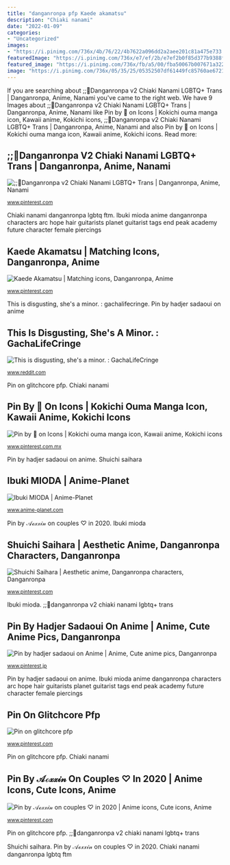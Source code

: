 ```yaml
---
title: "danganronpa pfp Kaede akamatsu"
description: "Chiaki nanami"
date: "2022-01-09"
categories:
- "Uncategorized"
images:
- "https://i.pinimg.com/736x/4b/76/22/4b7622a096dd2a2aee201c81a475e733.jpg"
featuredImage: "https://i.pinimg.com/736x/e7/ef/2b/e7ef2b0f85d377b9388f2048915f95ef.jpg"
featured_image: "https://i.pinimg.com/736x/fb/a5/00/fba50067b007671a32238442ee468d7f.jpg"
image: "https://i.pinimg.com/736x/05/35/25/05352507df61449fc85760ae6721e608.jpg"
---
```


If you are searching about ;;🍶Danganronpa v2 Chiaki Nanami LGBTQ+ Trans | Danganronpa, Anime, Nanami you've came to the right web. We have 9 Images about ;;🍶Danganronpa v2 Chiaki Nanami LGBTQ+ Trans | Danganronpa, Anime, Nanami like Pin by 🎐 on Icons | Kokichi ouma manga icon, Kawaii anime, Kokichi icons, ;;🍶Danganronpa v2 Chiaki Nanami LGBTQ+ Trans | Danganronpa, Anime, Nanami and also Pin by 🎐 on Icons | Kokichi ouma manga icon, Kawaii anime, Kokichi icons. Read more:

## ;;🍶Danganronpa V2 Chiaki Nanami LGBTQ+ Trans | Danganronpa, Anime, Nanami

![;;🍶Danganronpa v2 Chiaki Nanami LGBTQ+ Trans | Danganronpa, Anime, Nanami](https://i.pinimg.com/736x/4b/76/22/4b7622a096dd2a2aee201c81a475e733.jpg "Chiaki nanami danganronpa lgbtq ftm")

<small>www.pinterest.com</small>

Chiaki nanami danganronpa lgbtq ftm. Ibuki mioda anime danganronpa characters arc hope hair guitarists planet guitarist tags end peak academy future character female piercings

## Kaede Akamatsu | Matching Icons, Danganronpa, Anime

![Kaede Akamatsu | Matching icons, Danganronpa, Anime](https://i.pinimg.com/736x/65/3d/b3/653db36ae41609239a5b07b675e504cb.jpg ";;🍶danganronpa v2 chiaki nanami lgbtq+ trans")

<small>www.pinterest.com</small>

This is disgusting, she&#039;s a minor. : gachalifecringe. Pin by hadjer sadaoui on anime

## This Is Disgusting, She&#039;s A Minor. : GachaLifeCringe

![This is disgusting, she&#039;s a minor. : GachaLifeCringe](https://preview.redd.it/q26qx7bklr141.png?auto=webp&amp;s=38ea3598653c9fa69b75ebb87d0170611be9fef9 "Kaede akamatsu")

<small>www.reddit.com</small>

Pin on glitchcore pfp. Chiaki nanami

## Pin By 🎐 On Icons | Kokichi Ouma Manga Icon, Kawaii Anime, Kokichi Icons

![Pin by 🎐 on Icons | Kokichi ouma manga icon, Kawaii anime, Kokichi icons](https://i.pinimg.com/736x/fb/a5/00/fba50067b007671a32238442ee468d7f.jpg "Pin by 🎐 on icons")

<small>www.pinterest.com.mx</small>

Pin by hadjer sadaoui on anime. Shuichi saihara

## Ibuki MIODA | Anime-Planet

![Ibuki MIODA | Anime-Planet](https://www.anime-planet.com/images/characters/ibuki-mioda-55997.jpg "Pin by 𝒜ℴ𝓍𝓍𝒾𝓃 on couples ♡ in 2020")

<small>www.anime-planet.com</small>

Pin by 𝒜ℴ𝓍𝓍𝒾𝓃 on couples ♡ in 2020. Ibuki mioda

## Shuichi Saihara | Aesthetic Anime, Danganronpa Characters, Danganronpa

![Shuichi Saihara | Aesthetic anime, Danganronpa characters, Danganronpa](https://i.pinimg.com/736x/05/35/25/05352507df61449fc85760ae6721e608.jpg "Kaede akamatsu")

<small>www.pinterest.com</small>

Ibuki mioda. ;;🍶danganronpa v2 chiaki nanami lgbtq+ trans

## Pin By Hadjer Sadaoui On Anime | Anime, Cute Anime Pics, Danganronpa

![Pin by hadjer sadaoui on Anime | Anime, Cute anime pics, Danganronpa](https://i.pinimg.com/736x/ec/10/aa/ec10aaa9bc5d059f9cdf136939c1a811.jpg "Pin by 🎐 on icons")

<small>www.pinterest.jp</small>

Pin by hadjer sadaoui on anime. Ibuki mioda anime danganronpa characters arc hope hair guitarists planet guitarist tags end peak academy future character female piercings

## Pin On Glitchcore Pfp

![Pin on glitchcore pfp](https://i.pinimg.com/736x/e7/ef/2b/e7ef2b0f85d377b9388f2048915f95ef.jpg "Chiaki nanami danganronpa lgbtq ftm")

<small>www.pinterest.com</small>

Pin on glitchcore pfp. Chiaki nanami

## Pin By 𝒜ℴ𝓍𝓍𝒾𝓃 On Couples ♡ In 2020 | Anime Icons, Cute Icons, Anime

![Pin by 𝒜ℴ𝓍𝓍𝒾𝓃 on couples ♡ in 2020 | Anime icons, Cute icons, Anime](https://i.pinimg.com/736x/ed/81/89/ed81897cdb811ed42db847527401a060.jpg "Ibuki mioda anime danganronpa characters arc hope hair guitarists planet guitarist tags end peak academy future character female piercings")

<small>www.pinterest.com</small>

Pin on glitchcore pfp. ;;🍶danganronpa v2 chiaki nanami lgbtq+ trans

Shuichi saihara. Pin by 𝒜ℴ𝓍𝓍𝒾𝓃 on couples ♡ in 2020. Chiaki nanami danganronpa lgbtq ftm

